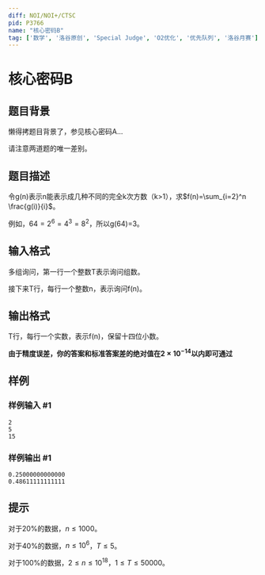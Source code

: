 ```yaml
---
diff: NOI/NOI+/CTSC
pid: P3766
name: "核心密码B"
tag: ['数学', '洛谷原创', 'Special Judge', 'O2优化', '优先队列', '洛谷月赛']
---
```

# 核心密码B
## 题目背景

懒得拷题目背景了，参见核心密码A...

请注意两道题的唯一差别。

## 题目描述

令g(n)表示n能表示成几种不同的完全k次方数（k>1），求$f(n)=\sum_{i=2}^n \frac{g(i)}{i}$。

例如，$64=2^6=4^3=8^2$，所以g(64)=3。

## 输入格式

多组询问，第一行一个整数T表示询问组数。

接下来T行，每行一个整数n，表示询问f(n)。

## 输出格式

T行，每行一个实数，表示f(n)，保留十四位小数。

**由于精度误差，你的答案和标准答案差的绝对值在$2 \times 10^{-14}$以内即可通过**

## 样例

### 样例输入 #1
```
2
5
15
```
### 样例输出 #1
```
0.25000000000000
0.48611111111111
```
## 提示

对于20%的数据，$n \leq 1000$。

对于40%的数据，$n \leq 10^6$，$T \leq 5$。

对于100%的数据，$2 \leq n \leq 10^{18}$，$1 \leq T \leq 50000$。

